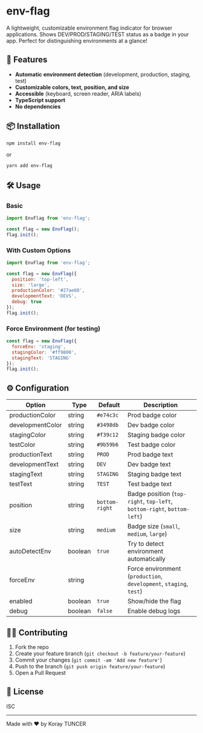 # env-flag

A lightweight, customizable environment flag indicator for browser applications. Shows DEV/PROD/STAGING/TEST status as a badge in your app. Perfect for distinguishing environments at a glance!

## 🚀 Features
- **Automatic environment detection** (development, production, staging, test)
- **Customizable colors, text, position, and size**
- **Accessible** (keyboard, screen reader, ARIA labels)
- **TypeScript support**
- **No dependencies**

## 📦 Installation

```sh
npm install env-flag
```

or

```sh
yarn add env-flag
```

## 🛠️ Usage

### Basic
```js
import EnvFlag from 'env-flag';

const flag = new EnvFlag();
flag.init();
```

### With Custom Options
```js
import EnvFlag from 'env-flag';

const flag = new EnvFlag({
  position: 'top-left',
  size: 'large',
  productionColor: '#27ae60',
  developmentText: 'DEVS',
  debug: true
});
flag.init();
```

### Force Environment (for testing)
```js
const flag = new EnvFlag({
  forceEnv: 'staging',
  stagingColor: '#ff9800',
  stagingText: 'STAGING'
});
flag.init();
```

## ⚙️ Configuration

| Option             | Type     | Default         | Description                                  |
|--------------------|----------|-----------------|----------------------------------------------|
| productionColor    | string   | `#e74c3c`       | Prod badge color                             |
| developmentColor   | string   | `#3498db`       | Dev badge color                              |
| stagingColor       | string   | `#f39c12`       | Staging badge color                          |
| testColor          | string   | `#9b59b6`       | Test badge color                             |
| productionText     | string   | `PROD`          | Prod badge text                              |
| developmentText    | string   | `DEV`           | Dev badge text                               |
| stagingText        | string   | `STAGING`       | Staging badge text                           |
| testText           | string   | `TEST`          | Test badge text                              |
| position           | string   | `bottom-right`   | Badge position (`top-right`, `top-left`, `bottom-right`, `bottom-left`) |
| size               | string   | `medium`         | Badge size (`small`, `medium`, `large`)      |
| autoDetectEnv      | boolean  | `true`           | Try to detect environment automatically      |
| forceEnv           | string   |                 | Force environment (`production`, `development`, `staging`, `test`) |
| enabled            | boolean  | `true`           | Show/hide the flag                           |
| debug              | boolean  | `false`          | Enable debug logs                            |

## 🧑‍💻 Contributing

1. Fork the repo
2. Create your feature branch (`git checkout -b feature/your-feature`)
3. Commit your changes (`git commit -am 'Add new feature'`)
4. Push to the branch (`git push origin feature/your-feature`)
5. Open a Pull Request

## 📄 License

ISC

---

Made with ❤️ by Koray TUNCER 